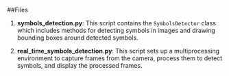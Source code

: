 ##Files

1. **symbols_detection.py**: This script contains the `SymbolsDetector` class which includes methods for detecting symbols in images and drawing bounding boxes around detected symbols.
      
2. **real_time_symbols_detection.py**: This script sets up a multiprocessing environment to capture frames from the camera, process them to detect symbols, and display the processed frames.
